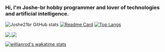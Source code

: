 

<!--
**joshe21br/joshe21br** is a ✨ _special_ ✨ repository because its `README.md` (this file) appears on your GitHub profile.

Here are some ideas to get you started:

- 🔭 I’m currently working on ...
- 🌱 I’m currently learning ...
- 👯 I’m looking to collaborate on ...
- 🤔 I’m looking for help with ...
- 💬 Ask me about ...
- 📫 How to reach me: ...
- 😄 Pronouns: ...
- ⚡ Fun fact: ...
-->
### Hi, I'm Joshe-br hobby programmer and lover of technologies and artificial intelligence.


![Joshe21br GitHub stats](https://github-readme-stats.vercel.app/api?username=joshe21br&show_icons=true&theme=radical)
[![Readme Card](https://github-readme-stats.vercel.app/api/pin/?username=joshe21br&repo=github-readme-stats)](https://github.com/joshe21br/github-readme-stats)
[![Top Langs](https://github-readme-stats.vercel.app/api/top-langs/?username=joshe21br&layout=compact)](https://github.com/joshe21br/github-readme-stats)

<a href="https://github.com/joshe21br/github-readme-stats">
  <img align="center" src="https://github-readme-stats.vercel.app/api/pin/?username=joshe21br&repo=github-readme-stats" />
</a>
<a href="https://github.com/anuraghazra/convoychat">
  <img align="center" src="https://github-readme-stats.vercel.app/api/pin/?username=joshe21br&repo=convoychat" />
</a>

[![willianrod's wakatime stats](https://github-readme-stats.vercel.app/api/wakatime?username=willianrod)](https://github.com/joshe21br/github-readme-stats)
